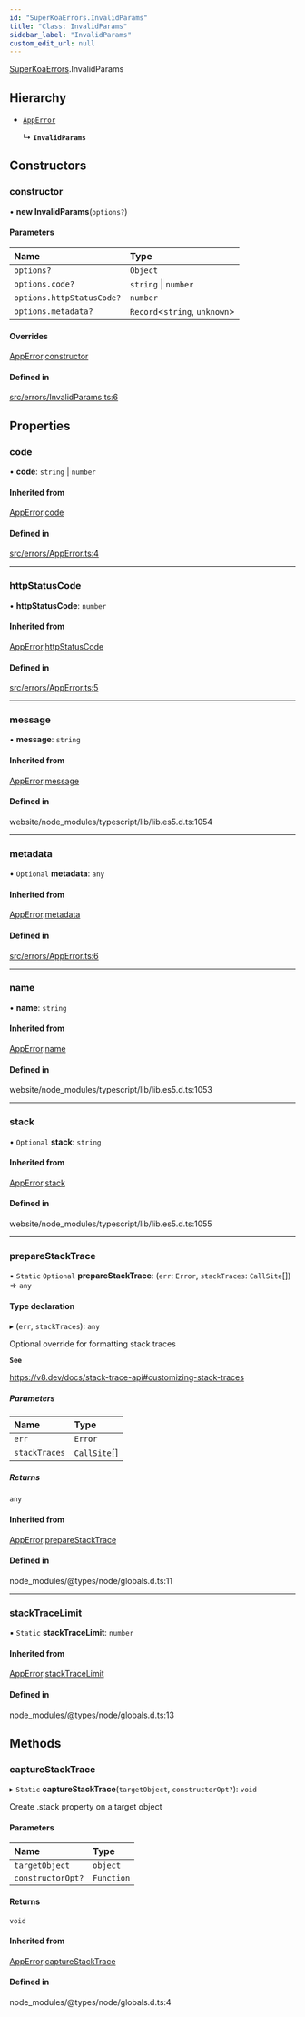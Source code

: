 ```yaml
---
id: "SuperKoaErrors.InvalidParams"
title: "Class: InvalidParams"
sidebar_label: "InvalidParams"
custom_edit_url: null
---
```


[SuperKoaErrors](../namespaces/SuperKoaErrors.md).InvalidParams

## Hierarchy

- [`AppError`](SuperKoaErrors.AppError.md)

  ↳ **`InvalidParams`**

## Constructors

### constructor

• **new InvalidParams**(`options?`)

#### Parameters

| Name | Type |
| :------ | :------ |
| `options?` | `Object` |
| `options.code?` | `string` \| `number` |
| `options.httpStatusCode?` | `number` |
| `options.metadata?` | `Record`<`string`, `unknown`\> |

#### Overrides

[AppError](SuperKoaErrors.AppError.md).[constructor](SuperKoaErrors.AppError.md#constructor)

#### Defined in

[src/errors/InvalidParams.ts:6](https://github.com/onhernandes/super-koa/blob/f80fb58/src/errors/InvalidParams.ts#L6)

## Properties

### code

• **code**: `string` \| `number`

#### Inherited from

[AppError](SuperKoaErrors.AppError.md).[code](SuperKoaErrors.AppError.md#code)

#### Defined in

[src/errors/AppError.ts:4](https://github.com/onhernandes/super-koa/blob/f80fb58/src/errors/AppError.ts#L4)

___

### httpStatusCode

• **httpStatusCode**: `number`

#### Inherited from

[AppError](SuperKoaErrors.AppError.md).[httpStatusCode](SuperKoaErrors.AppError.md#httpstatuscode)

#### Defined in

[src/errors/AppError.ts:5](https://github.com/onhernandes/super-koa/blob/f80fb58/src/errors/AppError.ts#L5)

___

### message

• **message**: `string`

#### Inherited from

[AppError](SuperKoaErrors.AppError.md).[message](SuperKoaErrors.AppError.md#message)

#### Defined in

website/node_modules/typescript/lib/lib.es5.d.ts:1054

___

### metadata

• `Optional` **metadata**: `any`

#### Inherited from

[AppError](SuperKoaErrors.AppError.md).[metadata](SuperKoaErrors.AppError.md#metadata)

#### Defined in

[src/errors/AppError.ts:6](https://github.com/onhernandes/super-koa/blob/f80fb58/src/errors/AppError.ts#L6)

___

### name

• **name**: `string`

#### Inherited from

[AppError](SuperKoaErrors.AppError.md).[name](SuperKoaErrors.AppError.md#name)

#### Defined in

website/node_modules/typescript/lib/lib.es5.d.ts:1053

___

### stack

• `Optional` **stack**: `string`

#### Inherited from

[AppError](SuperKoaErrors.AppError.md).[stack](SuperKoaErrors.AppError.md#stack)

#### Defined in

website/node_modules/typescript/lib/lib.es5.d.ts:1055

___

### prepareStackTrace

▪ `Static` `Optional` **prepareStackTrace**: (`err`: `Error`, `stackTraces`: `CallSite`[]) => `any`

#### Type declaration

▸ (`err`, `stackTraces`): `any`

Optional override for formatting stack traces

**`See`**

https://v8.dev/docs/stack-trace-api#customizing-stack-traces

##### Parameters

| Name | Type |
| :------ | :------ |
| `err` | `Error` |
| `stackTraces` | `CallSite`[] |

##### Returns

`any`

#### Inherited from

[AppError](SuperKoaErrors.AppError.md).[prepareStackTrace](SuperKoaErrors.AppError.md#preparestacktrace)

#### Defined in

node_modules/@types/node/globals.d.ts:11

___

### stackTraceLimit

▪ `Static` **stackTraceLimit**: `number`

#### Inherited from

[AppError](SuperKoaErrors.AppError.md).[stackTraceLimit](SuperKoaErrors.AppError.md#stacktracelimit)

#### Defined in

node_modules/@types/node/globals.d.ts:13

## Methods

### captureStackTrace

▸ `Static` **captureStackTrace**(`targetObject`, `constructorOpt?`): `void`

Create .stack property on a target object

#### Parameters

| Name | Type |
| :------ | :------ |
| `targetObject` | `object` |
| `constructorOpt?` | `Function` |

#### Returns

`void`

#### Inherited from

[AppError](SuperKoaErrors.AppError.md).[captureStackTrace](SuperKoaErrors.AppError.md#capturestacktrace)

#### Defined in

node_modules/@types/node/globals.d.ts:4
